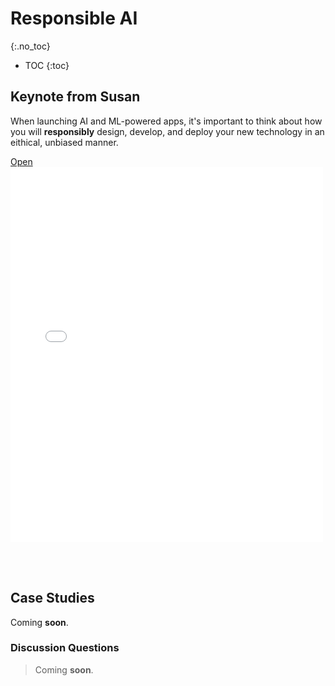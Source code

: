 # Responsible AI
{:.no_toc}

* TOC
{:toc}

## Keynote from Susan
When launching AI and ML-powered apps, it's important to think about how you will **responsibly** design, develop, and deploy your new technology in an eithical, unbiased manner.

<a class="d-block mb-1 small text-end text-muted" href="{{'/schedule/4/responsible/responsible.pdf' | relative_url }}" target="_blank">
    Open
    <i class="fas fa-external-link-alt ms-1"></i>
</a>
<div class="border border-1 border-dark ratio ratio-85x110 mt-1">
    <iframe id="pdf-js-viewer" src="{{ site.baseurl }}/web/viewer.html?file={{'/schedule/4/responsible/responsible.pdf' | relative_url }}" title="webviewer" frameborder="0" width="500" height="600"></iframe>
</div>

<br><br>


## Case Studies
<div class="message">
Coming <b>soon</b>.
</div>

### Discussion Questions
> Coming **soon**.